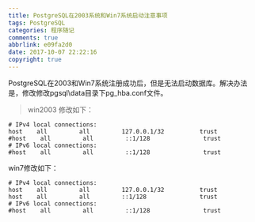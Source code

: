 ```yaml
---
title: PostgreSQL在2003系统和Win7系统启动注意事项
tags: PostgreSQL
categories: 程序随记
comments: true
abbrlink: e09fa2d0
date: 2017-10-07 22:22:16
copyright: true
---
```

PostgreSQL在2003和Win7系统注册成功后，但是无法启动数据库。解决办法是，修改修改pgsql\data目录下pg_hba.conf文件。
>win2003 修改如下：
```
# IPv4 local connections:
host    all         all         127.0.0.1/32          trust
#host    all         all         ::1/128               trust
# IPv6 local connections:
#host    all         all         ::1/128               trust
```
win7修改如下：
```
# IPv4 local connections:
host    all         all         127.0.0.1/32          trust
host    all         all         ::1/128               trust
# IPv6 local connections:
#host    all         all         ::1/128               trust
```

 
